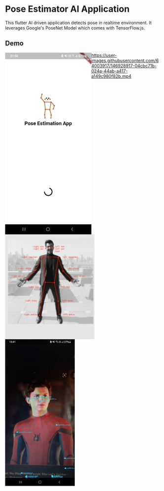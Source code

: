 # Pose Estimator AI Application

This flutter AI driven application detects pose in realtime environment. It leverages Google's PoseNet Model which comes with TensorFlow.js. 

## Demo 

<img align="left" alt="splashscreen" width="280px" src="https://github.com/sukanyabag/Pose-Estimator-AI-App/blob/master/img/splashscreen.jpeg"/>
<img align="left" alt="appscreen" width="290px" src="https://github.com/sukanyabag/Pose-Estimator-AI-App/blob/master/img/AppScreenshot.png"/>
<img align="left" alt="workingdemoss" width="226px" src="https://github.com/sukanyabag/Pose-Estimator-AI-App/blob/master/img/tomholland.jpeg"/>




https://user-images.githubusercontent.com/64003917/146928917-04cbc71b-024a-44ab-a417-a149c980f82b.mp4


